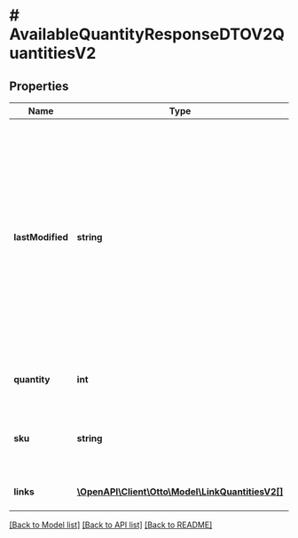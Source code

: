 # # AvailableQuantityResponseDTOV2QuantitiesV2

## Properties

Name | Type | Description | Notes
------------ | ------------- | ------------- | -------------
**lastModified** | **string** | The last modified date and time of available quantity as a ISO8601 format (yyyy-MM-dd&#39;T&#39;HH:mm:ss.SSSX). This date should not be neither in future nor older than previous lastModified value from partner. If it is future date/time, then it will lead to an error response. If it is older than previous lastModified value from partner, then the quantity update will be ignored. It is used to ensure the current status of the updated quantities. |
**quantity** | **int** | The available quantity of a specific SKU, which can be any integer value &gt;&#x3D; 0. |
**sku** | **string** | StockKeepingUnit given by partner configuration. e.g. &#39;shirt-red-M&#39;, external identifier of article variation. |
**links** | [**\OpenAPI\Client\Otto\Model\LinkQuantitiesV2[]**](LinkQuantitiesV2.md) | contains links to prev, self and next page url&#39;s |

[[Back to Model list]](../../README.md#models) [[Back to API list]](../../README.md#endpoints) [[Back to README]](../../README.md)
